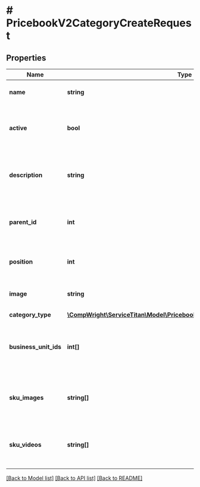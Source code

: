 # # PricebookV2CategoryCreateRequest

## Properties

Name | Type | Description | Notes
------------ | ------------- | ------------- | -------------
**name** | **string** | The name of the category |
**active** | **bool** | Active shows if this category is currently active | [optional]
**description** | **string** | A description that described the category | [optional]
**parent_id** | **int** | The id of the category that is the parent of this item | [optional]
**position** | **int** | The position location of this item | [optional]
**image** | **string** | The image to display as the category | [optional]
**category_type** | [**\CompWright\ServiceTitan\Model\PricebookV2CategoryResponseCategoryType**](PricebookV2CategoryResponseCategoryType.md) |  |
**business_unit_ids** | **int[]** | The business units that are associated with this category | [optional]
**sku_images** | **string[]** | The images that will be used for the SKUs under this category | [optional]
**sku_videos** | **string[]** | The videos that will be used for the videos under this category | [optional]

[[Back to Model list]](../../README.md#models) [[Back to API list]](../../README.md#endpoints) [[Back to README]](../../README.md)
